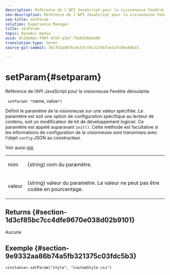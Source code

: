 ```yaml
---
description: Référence de l’API JavaScript pour la visionneuse Fenêtre déroulante.
seo-description: Référence de l’API JavaScript pour la visionneuse Fenêtre déroulante.
seo-title: setParam
solution: Experience Manager
title: setParam
topic: Dynamic media
uuid: 0c2deb6c-f40f-47e5-a1ef-f5eb5db6ee06
translation-type: tm+mt
source-git-commit: 7bc7b3a86fbcdc57cfdc31745fae3afc06e44b15

---
```



# setParam{#setparam}

Référence de l’API JavaScript pour la visionneuse Fenêtre déroulante.

` setParam( *`name, value`*)`

Définit le paramètre de la visionneuse sur une valeur spécifiée. Le paramètre est soit une option de configuration spécifique au lecteur de contenu, soit un modificateur de kit de développement logiciel. Ce paramètre est appelé auparavant `init()`. Cette méthode est facultative si les informations de configuration de la visionneuse sont transmises avec l’objet `config` JSON au constructeur.

Voir aussi [init](../../../c-html5-s7-aem-asset-viewers/c-html5-flyout-viewer-20-about/c-html5-flyout-viewer-20-javascriptapiref/r-html5-flyout-viewer-20-javascriptapiref-init.md#reference-8651640683fc4a538bfb660709d1a463).

<table id="table_896DFF34A68A403DB93A6D597461A573"> 
 <tbody> 
  <tr> 
   <td colname="col1"> <p> <span class="codeph"> <span class="varname"> nom </span></span> </p> </td> 
   <td colname="col2"> <p> <span class="codeph"> {string} </span> nom du paramètre. </p> </td> 
  </tr> 
  <tr> 
   <td colname="col1"> <p> <span class="codeph"> <span class="varname"> valeur </span></span> </p> </td> 
   <td colname="col2"> <p> <span class="codeph"> {string} </span> valeur du paramètre. La valeur ne peut pas être codée en pourcentage. </p> </td> 
  </tr> 
 </tbody> 
</table>

## Returns {#section-1d3cf85bc7cc4dfe9670e038d02b9101}

Aucune

## Exemple {#section-9e9332aa86b74a5fb321375c03fdc5b3}

```
<instance>.setParam("style", "customStyle.css")
```

